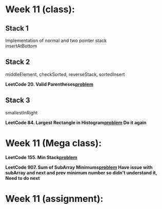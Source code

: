 # Week 11 (class):

## Stack 1

Implementation of normal and two pointer stack <br/>
insertAtBottom

## Stack 2

middleElement, checkSorted, reverseStack, sortedInsert

**LeetCode 20. Valid Parentheses[problem](https://leetcode.com/problems/valid-parentheses/)**

## Stack 3

smallestInRight

**LeetCode 84. Largest Rectangle in Histogram[problem](https://leetcode.com/problems/largest-rectangle-in-histogram/) Do it again**

# Week 11 (Mega class):

**LeetCode 155. Min Stack[problem](https://leetcode.com/problems/min-stack/)**

**LeetCode 907. Sum of SubArray Minimums[problem](https://leetcode.com/problems/sum-of-subarray-minimums/description/) Have issue with subArray and next and prev minimum number so didn't understand it, Need to do next**

# Week 11 (assignment):
